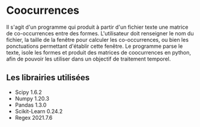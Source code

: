 # Coocurrences
Il s'agit d'un programme qui produit à partir d'un fichier texte une matrice de co-occurrences entre des formes. L'utilisateur doit renseigner le nom du fichier, la taille de la fenêtre pour calculer les co-occurrences, ou bien les ponctuations permettant d'établir cette fenêtre. Le programme parse le texte, isole les formes  et produit des matrices de coocurrences en python, afin de pouvoir les utiliser dans un objectif de traitement temporel.

## Les librairies utilisées 
* Scipy 1.6.2
* Numpy 1.20.3
* Pandas 1.3.0
* Scikit-Learn 0.24.2
* Regex 2021.7.6
